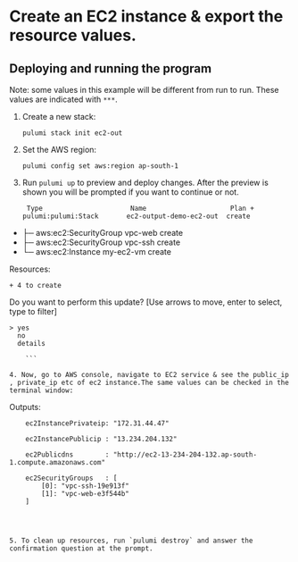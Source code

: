 

# Create an EC2 instance & export the resource values. 

## Deploying and running the program

Note: some values in this example will be different from run to run.  These values are indicated
with `***`.

1. Create a new stack:

    ```
    pulumi stack init ec2-out

    ```

2. Set the AWS region:

    ```
    pulumi config set aws:region ap-south-1

    ```

3. Run `pulumi up` to preview and deploy changes.  After the preview is shown you will be
    prompted if you want to continue or not.

    ```  
     Type                      Name                     Plan +   pulumi:pulumi:Stack       ec2-output-demo-ec2-out  create
 +   ├─ aws:ec2:SecurityGroup  vpc-web                  create
 +   ├─ aws:ec2:SecurityGroup  vpc-ssh                  create
 +   └─ aws:ec2:Instance       my-ec2-vm                create

Resources:

    + 4 to create

Do you want to perform this update?  [Use arrows to move, enter to select, type to filter]
```
> yes
  no
  details

    ```

4. Now, go to AWS console, navigate to EC2 service & see the public_ip , private_ip etc of ec2 instance.The same values can be checked in the terminal window:
 ```
Outputs:
```
    ec2InstancePrivateip: "172.31.44.47"

    ec2InstancePublicip : "13.234.204.132"

    ec2Publicdns        : "http://ec2-13-234-204-132.ap-south-1.compute.amazonaws.com"

    ec2SecurityGroups   : [
        [0]: "vpc-ssh-19e913f"
        [1]: "vpc-web-e3f544b"
    ]
```
```



5. To clean up resources, run `pulumi destroy` and answer the confirmation question at the prompt.
